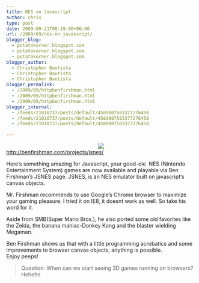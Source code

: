 ```yaml
---
title: NES on Javascript
author: chris
type: post
date: 2009-09-21T08:19:00+00:00
url: /2009/09/nes-on-javascript/
blogger_blog:
  - potatokorner.blogspot.com
  - potatokorner.blogspot.com
  - potatokorner.blogspot.com
blogger_author:
  - Christopher Bautista
  - Christopher Bautista
  - Christopher Bautista
blogger_permalink:
  - /2009/09/httpbenfirshman.html
  - /2009/09/httpbenfirshman.html
  - /2009/09/httpbenfirshman.html
blogger_internal:
  - /feeds/21010737/posts/default/4589807583377276458
  - /feeds/21010737/posts/default/4589807583377276458
  - /feeds/21010737/posts/default/4589807583377276458

---
```

<div style="clear: both; text-align: center;">
  <a href="http://1.bp.blogspot.com/_BBS5bkzuLXM/SrczGU-OfDI/AAAAAAAAChg/6-G46_rCSWY/s1600-h/bullzipsite.PNG" style="margin-left: 1em; margin-right: 1em;"><img border="0" src="http://1.bp.blogspot.com/_BBS5bkzuLXM/SrczGU-OfDI/AAAAAAAAChg/6-G46_rCSWY/s400/bullzipsite.PNG" /></a>
</div>



<div>
  <a href="http://benfirshman.com/projects/jsnes/" target="_blank">http://benfirshman.com/projects/jsnes/</a>
</div>

Here&#8217;s something amazing for Javascript, your good-ole &nbsp;NES (Nintendo Entertainment System) games are now available and playable via Ben Firshman&#8217;s JSNES page. JSNES, is an NES emulator built on javascript&#8217;s canvas objects.

Mr. Firshman recommends to use Google&#8217;s Chrome browser to maximize your gaming pleasure. I tried it on IE8, it doesnt work as well. So take his word for it. 

Aside from SMB(Super Mario Bros.), he also ported some old favorites like the Zelda, the banana maniac-Donkey Kong and the blaster wielding Megaman.&nbsp;

<div>
</div>

<div>
  Ben Firshman shows us that with a little programming acrobatics and some improvements to browser canvas objects, anything is possible.&nbsp;
</div>

<div>
</div>

<div>
  Enjoy peeps!&nbsp;
</div>

<div>
</div>

> Question: When can we start seeing 3D games running on browsers? Hehehe